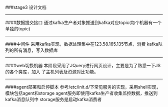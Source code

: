 ###stage3 设计文档

-----------------------------------------

####数据提交接口
通过kafka生产者对象推送到kafka对应topic(每个机器有一个单独的topic)

----------------------------------------------------

####中间件
采用kafka实现，数据处理集中在123.58.165.135节点，消费
kafka队列的所有消息，写入数据库

----------------------------------------------------

####web切换机器
本阶段采用了JQuery进行网页设计，主要是为了熟悉一下JS的各个类库，加入
了主机列表及资源对比功能。

----------------------------------------------------

####agent部署和启停脚本
参考/etc/init.d/下常见服务的实现，采用shell实现，模块包括agent和storage
agent服务即使用kafka生产者收集监控数据，推送到kafka消息队列中
storage服务是启动kafka消费者
